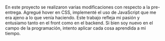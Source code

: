 En este proyecto se realizaron varias modificaciones con respecto a la pre-entrega. Agregué hover en CSS, 
implementé el uso de JavaScript que me era ajeno a lo que venía haciendo. 
Este trabajo refleja mi pasión y entusiamo tanto en el front como en el backend. Si bien soy nuevo en el campo de la programación, 
intento aplicar cada cosa aprendida a mi tiempo.
